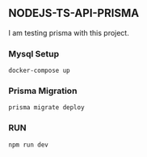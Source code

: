 ## NODEJS-TS-API-PRISMA

I am testing prisma with this project.

### Mysql Setup
````
docker-compose up
````

### Prisma Migration
````
prisma migrate deploy
````

### RUN
````
npm run dev
````
